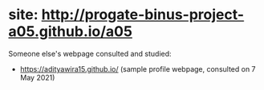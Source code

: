 # site: http://progate-binus-project-a05.github.io/a05
Someone else's webpage consulted and studied:
- https://adityawira15.github.io/ (sample profile webpage, consulted on 7 May 2021)